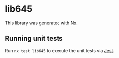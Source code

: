 # lib645

This library was generated with [Nx](https://nx.dev).

## Running unit tests

Run `nx test lib645` to execute the unit tests via [Jest](https://jestjs.io).
